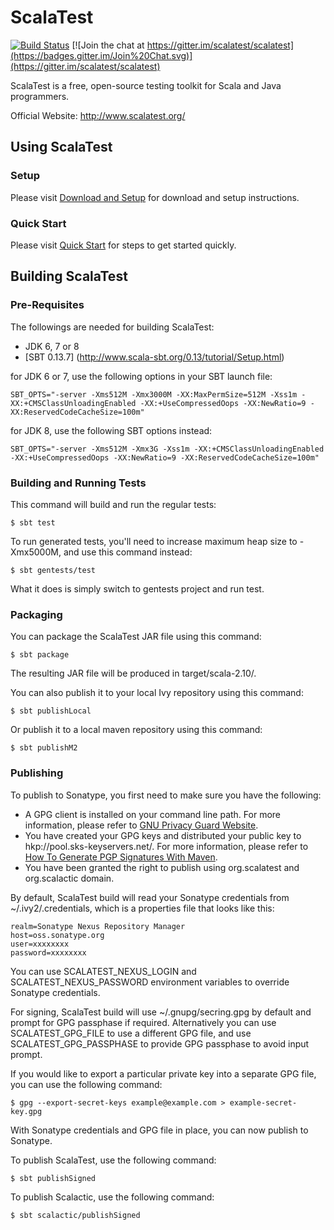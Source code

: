 ScalaTest
=========

[![Build Status](https://travis-ci.org/scalatest/scalatest.png?branch=master)](https://travis-ci.org/scalatest/scalatest)
[![Join the chat at https://gitter.im/scalatest/scalatest](https://badges.gitter.im/Join%20Chat.svg)](https://gitter.im/scalatest/scalatest)


ScalaTest is a free, open-source testing toolkit for Scala and
Java programmers.

Official Website: http://www.scalatest.org/

Using ScalaTest
---------------

### Setup

Please visit [Download and Setup](http://www.scalatest.org/download) for download and setup instructions.

### Quick Start

Please visit [Quick Start](http://www.scalatest.org/quick_start) for steps to get started quickly.


Building ScalaTest
------------------

### Pre-Requisites

The followings are needed for building ScalaTest:

*   JDK 6, 7 or 8
*   [SBT 0.13.7] (http://www.scala-sbt.org/0.13/tutorial/Setup.html)

for JDK 6 or 7, use the following options in your SBT launch file:

    SBT_OPTS="-server -Xms512M -Xmx3000M -XX:MaxPermSize=512M -Xss1m -XX:+CMSClassUnloadingEnabled -XX:+UseCompressedOops -XX:NewRatio=9 -XX:ReservedCodeCacheSize=100m"

for JDK 8, use the following SBT options instead:

    SBT_OPTS="-server -Xms512M -Xmx3G -Xss1m -XX:+CMSClassUnloadingEnabled -XX:+UseCompressedOops -XX:NewRatio=9 -XX:ReservedCodeCacheSize=100m"

### Building and Running Tests

This command will build and run the regular tests:

  `$ sbt test`

To run generated tests, you'll need to increase maximum heap size to -Xmx5000M, and use this command instead:

  `$ sbt gentests/test`

What it does is simply switch to gentests project and run test.

### Packaging

You can package the ScalaTest JAR file using this command:

  `$ sbt package`

The resulting JAR file will be produced in target/scala-2.10/.

You can also publish it to your local Ivy repository using this command:

  `$ sbt publishLocal`

Or publish it to a local maven repository using this command:

  `$ sbt publishM2`

### Publishing

To publish to Sonatype, you first need to make sure you have the following:

*   A GPG client is installed on your command line path. For more information, please refer to [GNU Privacy Guard Website](http://www.gnupg.org/).
*   You have created your GPG keys and distributed your public key to hkp://pool.sks-keyservers.net/. For more information, please refer to [How To Generate PGP Signatures With Maven](https://docs.sonatype.org/display/Repository/How+To+Generate+PGP+Signatures+With+Maven).
*   You have been granted the right to publish using org.scalatest and org.scalactic domain.

By default, ScalaTest build will read your Sonatype credentials from ~/.ivy2/.credentials, which is a properties file that looks like this:

    realm=Sonatype Nexus Repository Manager
    host=oss.sonatype.org
    user=xxxxxxxx
    password=xxxxxxxx

You can use SCALATEST_NEXUS_LOGIN and SCALATEST_NEXUS_PASSWORD environment variables to override Sonatype credentials.

For signing, ScalaTest build will use ~/.gnupg/secring.gpg by default and prompt for GPG passphase if required.  Alternatively you can use SCALATEST_GPG_FILE to use a different GPG file, and use SCALATEST_GPG_PASSPHASE to provide GPG passphase to avoid input prompt.

If you would like to export a particular private key into a separate GPG file, you can use the following command:

  `$ gpg --export-secret-keys example@example.com > example-secret-key.gpg`

With Sonatype credentials and GPG file in place, you can now publish to Sonatype.

To publish ScalaTest, use the following command:

  `$ sbt publishSigned`

To publish Scalactic, use the following command:

  `$ sbt scalactic/publishSigned`
